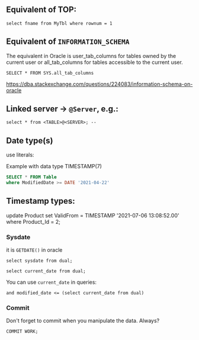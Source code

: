 ## Equivalent of TOP:

```
select fname from MyTbl where rownum = 1
```

## Equivalent of `INFORMATION_SCHEMA`
The equivalent in Oracle is user_tab_columns for tables owned by the current user or all_tab_columns for tables accessible to the current user.

```
SELECT * FROM SYS.all_tab_columns
```
https://dba.stackexchange.com/questions/224083/information-schema-on-oracle


## Linked server -> `@Server`, e.g.:
```
select * from <TABLE>@<SERVER>; --
```

## Date type(s)
use literals:

Example with data type TIMESTAMP(7)

```sql
SELECT * FROM Table
where ModifiedDate >= DATE '2021-04-22'
```

## Timestamp types:

update Product
set ValidFrom = TIMESTAMP '2021-07-06 13:08:52.00'
where Product_Id = 2;


### Sysdate
it is `GETDATE()` in oracle

```
select sysdate from dual;
```

```
select current_date from dual;
```

You can use `current_date` in queries:
```
and modified_date <= (select current_date from dual)
```


### Commit

Don't forget to commit when you manipulate the data. Always?

```
COMMIT WORK;
```
